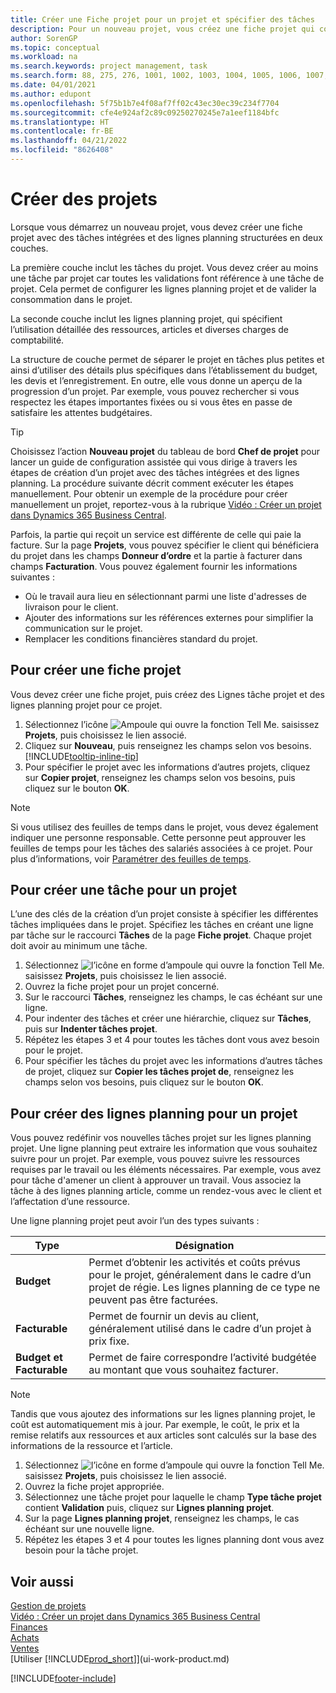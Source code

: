 ```yaml
---
title: Créer une Fiche projet pour un projet et spécifier des tâches
description: Pour un nouveau projet, vous créez une fiche projet qui contient les tâches projet et les lignes planning, pour vous aider à gérer la progression et les budgets.
author: SorenGP
ms.topic: conceptual
ms.workload: na
ms.search.keywords: project management, task
ms.search.form: 88, 275, 276, 1001, 1002, 1003, 1004, 1005, 1006, 1007, 1020
ms.date: 04/01/2021
ms.author: edupont
ms.openlocfilehash: 5f75b1b7e4f08af7ff02c43ec30ec39c234f7704
ms.sourcegitcommit: cfe4e924af2c89c09250270245e7a1eef1184bfc
ms.translationtype: HT
ms.contentlocale: fr-BE
ms.lasthandoff: 04/21/2022
ms.locfileid: "8626408"
---
```

# <a name="create-jobs"></a>Créer des projets
Lorsque vous démarrez un nouveau projet, vous devez créer une fiche projet avec des tâches intégrées et des lignes planning structurées en deux couches.  

La première couche inclut les tâches du projet. Vous devez créer au moins une tâche par projet car toutes les validations font référence à une tâche de projet. Cela permet de configurer les lignes planning projet et de valider la consommation dans le projet.

La seconde couche inclut les lignes planning projet, qui spécifient l’utilisation détaillée des ressources, articles et diverses charges de comptabilité.

La structure de couche permet de séparer le projet en tâches plus petites et ainsi d’utiliser des détails plus spécifiques dans l’établissement du budget, les devis et l’enregistrement. En outre, elle vous donne un aperçu de la progression d’un projet. Par exemple, vous pouvez rechercher si vous respectez les étapes importantes fixées ou si vous êtes en passe de satisfaire les attentes budgétaires.

> [!TIP]
> Choisissez l’action **Nouveau projet** du tableau de bord **Chef de projet** pour lancer un guide de configuration assistée qui vous dirige à travers les étapes de création d’un projet avec des tâches intégrées et des lignes planning. La procédure suivante décrit comment exécuter les étapes manuellement. Pour obtenir un exemple de la procédure pour créer manuellement un projet, reportez-vous à la rubrique [Vidéo : Créer un projet dans Dynamics 365 Business Central](https://www.youtube.com/watch?v=VqaPWr7BWmw).

Parfois, la partie qui reçoit un service est différente de celle qui paie la facture. Sur la page **Projets**, vous pouvez spécifier le client qui bénéficiera du projet dans les champs **Donneur d’ordre** et la partie à facturer dans champs **Facturation**. Vous pouvez également fournir les informations suivantes : 

* Où le travail aura lieu en sélectionnant parmi une liste d'adresses de livraison pour le client.
* Ajouter des informations sur les références externes pour simplifier la communication sur le projet.
* Remplacer les conditions financières standard du projet.

## <a name="to-create-a-job-card"></a>Pour créer une fiche projet
Vous devez créer une fiche projet, puis créez des Lignes tâche projet et des lignes planning projet pour ce projet.

1. Sélectionnez l’icône ![Ampoule qui ouvre la fonction Tell Me.](media/ui-search/search_small.png "Dites-moi ce que vous voulez faire") saisissez **Projets**, puis choisissez le lien associé.  
2. Cliquez sur **Nouveau**, puis renseignez les champs selon vos besoins. [!INCLUDE[tooltip-inline-tip](includes/tooltip-inline-tip_md.md)]
3. Pour spécifier le projet avec les informations d’autres projets, cliquez sur **Copier projet**, renseignez les champs selon vos besoins, puis cliquez sur le bouton **OK**.

> [!NOTE]  
>   Si vous utilisez des feuilles de temps dans le projet, vous devez également indiquer une personne responsable. Cette personne peut approuver les feuilles de temps pour les tâches des salariés associées à ce projet. Pour plus d’informations, voir [Paramétrer des feuilles de temps](projects-how-setup-time-sheets.md).

## <a name="to-create-tasks-for-a-job"></a>Pour créer une tâche pour un projet
L’une des clés de la création d’un projet consiste à spécifier les différentes tâches impliquées dans le projet. Spécifiez les tâches en créant une ligne par tâche sur le raccourci **Tâches** de la page **Fiche projet**. Chaque projet doit avoir au minimum une tâche.

1. Sélectionnez ![l’icône en forme d’ampoule qui ouvre la fonction Tell Me.](media/ui-search/search_small.png "Dites-moi ce que vous voulez faire") saisissez **Projets**, puis choisissez le lien associé.
2. Ouvrez la fiche projet pour un projet concerné.
3. Sur le raccourci **Tâches**, renseignez les champs, le cas échéant sur une ligne.
4. Pour indenter des tâches et créer une hiérarchie, cliquez sur **Tâches**, puis sur **Indenter tâches projet**.
5. Répétez les étapes 3 et 4 pour toutes les tâches dont vous avez besoin pour le projet.
6. Pour spécifier les tâches du projet avec les informations d’autres tâches de projet, cliquez sur **Copier les tâches projet de**, renseignez les champs selon vos besoins, puis cliquez sur le bouton **OK**.

## <a name="to-create-planning-lines-for-a-job"></a>Pour créer des lignes planning pour un projet
Vous pouvez redéfinir vos nouvelles tâches projet sur les lignes planning projet. Une ligne planning peut extraire les information que vous souhaitez suivre pour un projet. Par exemple, vous pouvez suivre les ressources requises par le travail ou les éléments nécessaires. Par exemple, vous avez pour tâche d'amener un client à approuver un travail. Vous associez la tâche à des lignes planning article, comme un rendez-vous avec le client et l’affectation d’une ressource.  

Une ligne planning projet peut avoir l’un des types suivants :  

| Type | Désignation |
| --- | --- |
| **Budget** |Permet d’obtenir les activités et coûts prévus pour le projet, généralement dans le cadre d’un projet de régie. Les lignes planning de ce type ne peuvent pas être facturées. |
| **Facturable** |Permet de fournir un devis au client, généralement utilisé dans le cadre d’un projet à prix fixe. |
| **Budget et Facturable** |Permet de faire correspondre l’activité budgétée au montant que vous souhaitez facturer. |

> [!NOTE]
> Tandis que vous ajoutez des informations sur les lignes planning projet, le coût est automatiquement mis à jour. Par exemple, le coût, le prix et la remise relatifs aux ressources et aux articles sont calculés sur la base des informations de la ressource et l’article. 

1. Sélectionnez ![l’icône en forme d’ampoule qui ouvre la fonction Tell Me.](media/ui-search/search_small.png "Dites-moi ce que vous voulez faire") saisissez **Projets**, puis choisissez le lien associé.
2. Ouvrez la fiche projet appropriée.
3. Sélectionnez une tâche projet pour laquelle le champ **Type tâche projet** contient **Validation** puis, cliquez sur **Lignes planning projet**.  
4. Sur la page **Lignes planning projet**, renseignez les champs, le cas échéant sur une nouvelle ligne.
5. Répétez les étapes 3 et 4 pour toutes les lignes planning dont vous avez besoin pour la tâche projet.

## <a name="see-also"></a>Voir aussi

[Gestion de projets](projects-manage-projects.md)  
[Vidéo : Créer un projet dans Dynamics 365 Business Central](https://www.youtube.com/watch?v=VqaPWr7BWmw)  
[Finances](finance.md)  
[Achats](purchasing-manage-purchasing.md)  
[Ventes](sales-manage-sales.md)  
[Utiliser [!INCLUDE[prod_short](includes/prod_short.md)]](ui-work-product.md)  


[!INCLUDE[footer-include](includes/footer-banner.md)]
